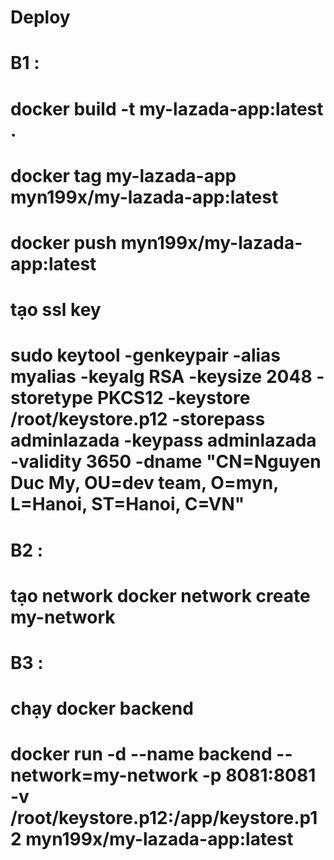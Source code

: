 # Deploy

# B1 :
# docker build -t my-lazada-app:latest .
# docker tag my-lazada-app myn199x/my-lazada-app:latest
# docker push myn199x/my-lazada-app:latest

# tạo ssl key 
# sudo keytool -genkeypair -alias myalias -keyalg RSA -keysize 2048 -storetype PKCS12 -keystore /root/keystore.p12 -storepass adminlazada -keypass adminlazada -validity 3650 -dname "CN=Nguyen Duc My, OU=dev team, O=myn, L=Hanoi, ST=Hanoi, C=VN"

# B2 :
# tạo network docker network create my-network

# B3 :
# chạy docker backend 
# docker run -d --name backend --network=my-network  -p 8081:8081 -v /root/keystore.p12:/app/keystore.p12 myn199x/my-lazada-app:latest